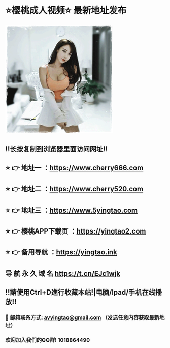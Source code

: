 # ⭐️樱桃成人视频⭐️ 最新地址发布 
![image](https://github.com/avyingtao/dz/raw/master/timg.gif)
## ‼️长按复制到浏览器里面访问网址‼️
## ⭐️ 👉 地址一 ：https://www.cherry666.com
## ⭐️ 👉 地址二 ：https://www.cherry520.com
## ⭐️ 👉 地址三 ：https://www.5yingtao.com
## ⭐️ 👉 樱桃APP下载页 ：https://yingtao2.com
## ⭐️ 👉 备用导航 ：https://yingtao.ink

## 导 航 永 久 域 名 	https://t.cn/EJc1wjk
## ‼️請使用Ctrl+D進行收藏本站!|电脑/Ipad/手机在线播放‼️
### 📧 邮箱联系方式: avyingtao@gmail.com （发送任意内容获取最新地址）
### 欢迎加入我们的QQ群! 1018864490
